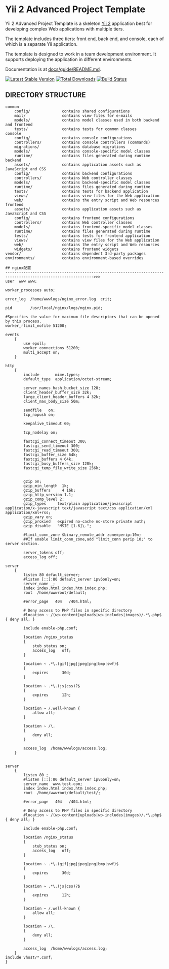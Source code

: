 Yii 2 Advanced Project Template
===============================

Yii 2 Advanced Project Template is a skeleton [Yii 2](http://www.yiiframework.com/) application best for
developing complex Web applications with multiple tiers.

The template includes three tiers: front end, back end, and console, each of which
is a separate Yii application.

The template is designed to work in a team development environment. It supports
deploying the application in different environments.

Documentation is at [docs/guide/README.md](docs/guide/README.md).

[![Latest Stable Version](https://poser.pugx.org/yiisoft/yii2-app-advanced/v/stable.png)](https://packagist.org/packages/yiisoft/yii2-app-advanced)
[![Total Downloads](https://poser.pugx.org/yiisoft/yii2-app-advanced/downloads.png)](https://packagist.org/packages/yiisoft/yii2-app-advanced)
[![Build Status](https://travis-ci.org/yiisoft/yii2-app-advanced.svg?branch=master)](https://travis-ci.org/yiisoft/yii2-app-advanced)

DIRECTORY STRUCTURE
-------------------

```
common
    config/              contains shared configurations
    mail/                contains view files for e-mails
    models/              contains model classes used in both backend and frontend
    tests/               contains tests for common classes    
console
    config/              contains console configurations
    controllers/         contains console controllers (commands)
    migrations/          contains database migrations
    models/              contains console-specific model classes
    runtime/             contains files generated during runtime
backend
    assets/              contains application assets such as JavaScript and CSS
    config/              contains backend configurations
    controllers/         contains Web controller classes
    models/              contains backend-specific model classes
    runtime/             contains files generated during runtime
    tests/               contains tests for backend application    
    views/               contains view files for the Web application
    web/                 contains the entry script and Web resources
frontend
    assets/              contains application assets such as JavaScript and CSS
    config/              contains frontend configurations
    controllers/         contains Web controller classes
    models/              contains frontend-specific model classes
    runtime/             contains files generated during runtime
    tests/               contains tests for frontend application
    views/               contains view files for the Web application
    web/                 contains the entry script and Web resources
    widgets/             contains frontend widgets
vendor/                  contains dependent 3rd-party packages
environments/            contains environment-based overrides
```
```
## nginx配置
------------------------------------------------------------------------------------------------------------->>>
user  www www;

worker_processes auto;

error_log  /home/wwwlogs/nginx_error.log  crit;

pid        /usr/local/nginx/logs/nginx.pid;

#Specifies the value for maximum file descriptors that can be opened by this process.
worker_rlimit_nofile 51200;

events
    {
        use epoll;
        worker_connections 51200;
        multi_accept on;
    }

http
    {
        include       mime.types;
        default_type  application/octet-stream;

        server_names_hash_bucket_size 128;
        client_header_buffer_size 32k;
        large_client_header_buffers 4 32k;
        client_max_body_size 50m;

        sendfile   on;
        tcp_nopush on;

        keepalive_timeout 60;

        tcp_nodelay on;

        fastcgi_connect_timeout 300;
        fastcgi_send_timeout 300;
        fastcgi_read_timeout 300;
        fastcgi_buffer_size 64k;
        fastcgi_buffers 4 64k;
        fastcgi_busy_buffers_size 128k;
        fastcgi_temp_file_write_size 256k;


        gzip on;
        gzip_min_length  1k;
        gzip_buffers     4 16k;
        gzip_http_version 1.1;
        gzip_comp_level 2;
        gzip_types     text/plain application/javascript application/x-javascript text/javascript text/css application/xml application/xml+rss;
        gzip_vary on;
        gzip_proxied   expired no-cache no-store private auth;
        gzip_disable   "MSIE [1-6]\.";

        #limit_conn_zone $binary_remote_addr zone=perip:10m;
        ##If enable limit_conn_zone,add "limit_conn perip 10;" to server section.

        server_tokens off;
        access_log off;

server
    {
        listen 80 default_server;
        #listen [::]:80 default_server ipv6only=on;
        server_name _;
        index index.html index.htm index.php;
        root  /home/wwwroot/default;

        #error_page   404   /404.html;

        # Deny access to PHP files in specific directory
        #location ~ /(wp-content|uploads|wp-includes|images)/.*\.php$ { deny all; }

        include enable-php.conf;

        location /nginx_status
        {
            stub_status on;
            access_log   off;
        }

        location ~ .*\.(gif|jpg|jpeg|png|bmp|swf)$
        {
            expires      30d;
        }

        location ~ .*\.(js|css)?$
        {
            expires      12h;
        }

        location ~ /.well-known {
            allow all;
        }

        location ~ /\.
        {
            deny all;
        }

        access_log  /home/wwwlogs/access.log;
    }


server
    {
        listen 80 ;
        #listen [::]:80 default_server ipv6only=on;
        server_name  www.test.com;
        index index.html index.htm index.php;
        root  /home/wwwroot/default/test/;

        #error_page   404   /404.html;

        # Deny access to PHP files in specific directory
        #location ~ /(wp-content|uploads|wp-includes|images)/.*\.php$ { deny all; }

        include enable-php.conf;

        location /nginx_status
        {
            stub_status on;
            access_log   off;
        }

        location ~ .*\.(gif|jpg|jpeg|png|bmp|swf)$
        {
            expires      30d;
        }

        location ~ .*\.(js|css)?$
        {
            expires      12h;
        }

        location ~ /.well-known {
            allow all;
        }

        location ~ /\.
        {
            deny all;
        }

        access_log  /home/wwwlogs/access.log;
    }
include vhost/*.conf;
}


